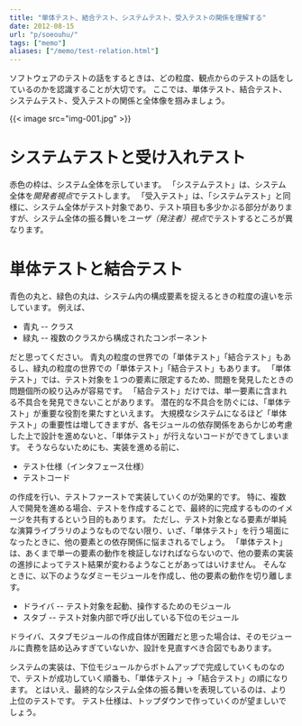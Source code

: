 ```yaml
---
title: "単体テスト、結合テスト、システムテスト、受入テストの関係を理解する"
date: 2012-08-15
url: "p/soeouhu/"
tags: ["memo"]
aliases: ["/memo/test-relation.html"]
---
```



ソフトウェアのテストの話をするときは、どの粒度、観点からのテストの話をしているのかを認識することが大切です。
ここでは、単体テスト、結合テスト、システムテスト、受入テストの関係と全体像を掴みましょう。

{{< image src="img-001.jpg" >}}

システムテストと受け入れテスト
====

赤色の枠は、システム全体を示しています。
「システムテスト」は、システム全体を*開発者視点*でテストします。
「受入テスト」は、「システムテスト」と同様に、システム全体がテスト対象であり、テスト項目も多少かぶる部分がありますが、システム全体の振る舞いを*ユーザ（発注者）視点*でテストするところが異なります。

単体テストと結合テスト
====

青色の丸と、緑色の丸は、システム内の構成要素を捉えるときの粒度の違いを示しています。
例えば、

* 青丸 -- クラス
* 緑丸 -- 複数のクラスから構成されたコンポーネント

だと思ってください。
青丸の粒度の世界での「単体テスト」「結合テスト」もあるし、緑丸の粒度の世界での「単体テスト」「結合テスト」もあります。
「単体テスト」では、テスト対象を１つの要素に限定するため、問題を発見したときの問題個所の絞り込みが容易です。
「結合テスト」だけでは、単一要素に含まれる不具合を発見できないことがあります。
潜在的な不具合を防ぐには、「単体テスト」が重要な役割を果たすといえます。
大規模なシステムになるほど「単体テスト」の重要性は増してきますが、各モジュールの依存関係をあらかじめ考慮した上で設計を進めないと、「単体テスト」が行えないコードができてしまいます。
そうならないためにも、実装を進める前に、

* テスト仕様（インタフェース仕様）
* テストコード

の作成を行い、テストファーストで実装していくのが効果的です。
特に、複数人で開発を進める場合、テストを作成することで、最終的に完成するもののイメージを共有するという目的もあります。
ただし、テスト対象となる要素が単純な演算ライブラリのようなものでない限り、いざ、「単体テスト」を行う場面になったときに、他の要素との依存関係に悩まされるでしょう。
「単体テスト」は、あくまで単一の要素の動作を検証しなければならないので、他の要素の実装の進捗によってテスト結果が変わるようなことがあってはいけません。
そんなときに、以下のようなダミーモジュールを作成し、他の要素の動作を切り離します。

* ドライバ -- テスト対象を起動、操作するためのモジュール
* スタブ -- テスト対象内部で呼び出している下位のモジュール

ドライバ、スタブモジュールの作成自体が困難だと思った場合は、そのモジュールに責務を詰め込みすぎていないか、設計を見直すべき合図でもあります。

システムの実装は、下位モジュールからボトムアップで完成していくものなので、テストが成功していく順番も、「単体テスト」→「結合テスト」の順になります。
とはいえ、最終的なシステム全体の振る舞いを表現しているのは、より上位のテストです。
テスト仕様は、トップダウンで作っていくのが望ましいでしょう。
